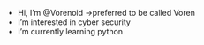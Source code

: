 - Hi, I’m @Vorenoid
->preferred to be called Voren
- I’m interested in cyber security
- I’m currently learning python 

<!---
Vorenoid/Vorenoid is a ✨ special ✨ repository because its `README.md` (this file) appears on your GitHub profile.
You can click the Preview link to take a look at your changes.
--->
